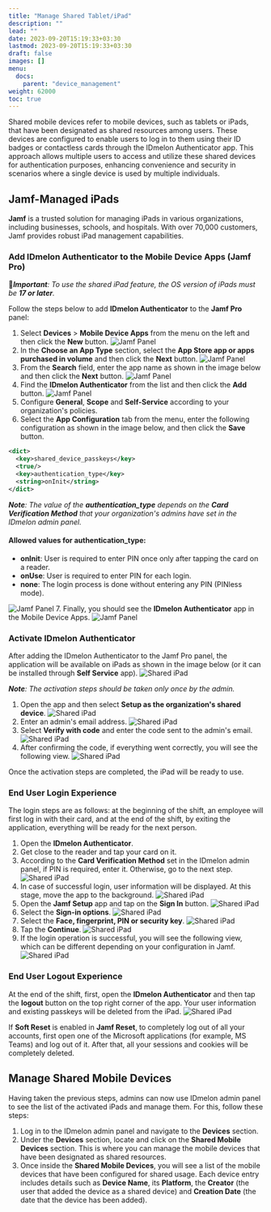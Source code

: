 ```yaml
---
title: "Manage Shared Tablet/iPad"
description: ""
lead: ""
date: 2023-09-20T15:19:33+03:30
lastmod: 2023-09-20T15:19:33+03:30
draft: false
images: []
menu:
  docs:
    parent: "device_management"
weight: 62000
toc: true
---
```


Shared mobile devices refer to mobile devices, such as tablets or iPads, that have been designated as shared resources among users. These devices are configured to enable users to log in to them using their ID badges or contactless cards through the IDmelon Authenticator app. This approach allows multiple users to access and utilize these shared devices for authentication purposes, enhancing convenience and security in scenarios where a single device is used by multiple individuals.

## Jamf-Managed iPads

**Jamf** is a trusted solution for managing iPads in various organizations, including businesses, schools, and hospitals. With over 70,000 customers, Jamf provides robust iPad management capabilities.

### Add IDmelon Authenticator to the Mobile Device Apps (Jamf Pro)

🔴***Important**: To use the shared iPad feature, the OS version of iPads must be **17 or later**.*

Follow the steps below to add **IDmelon Authenticator** to the **Jamf Pro** panel:

1. Select **Devices** > **Mobile Device Apps** from the menu on the left and then click the **New** button.
![Jamf Panel](/images/vendor/shared_ipads/jamf_panel_devices.png)
2. In the **Choose an App Type** section, select the **App Store app or apps purchased in volume** and then click the **Next** button.
![Jamf Panel](/images/vendor/shared_ipads/jamf_panel_mobile_devices.png)
3. From the **Search** field, enter the app name as shown in the image below and then click the **Next** button.
![Jamf Panel](/images/vendor/shared_ipads/jamf_panel_search_app_name.png)
4. Find the **IDmelon Authenticator** from the list and then click the **Add** button.
![Jamf Panel](/images/vendor/shared_ipads/jamf_panel_add_idmelon.png)
5. Configure **General**, **Scope** and **Self-Service** according to your organization's policies.
6. Select the **App Configuration** tab from the menu, enter the following configuration as shown in the image below, and then click the **Save** button.

```xml
<dict>
  <key>shared_device_passkeys</key>
  <true/>
  <key>authentication_type</key>
  <string>onInit</string>
</dict>
```

***Note**: The value of the **authentication_type** depends on the **Card Verification Method** that your organization's admins have set in the IDmelon admin panel.*

#### Allowed values for authentication_type:

- **onInit**: User is required to enter PIN once only after tapping the card on a reader.
- **onUse**: User is required to enter PIN for each login.
- **none**: The login process is done without entering any PIN (PINless mode).

![Jamf Panel](/images/vendor/shared_ipads/jamf_panel_app_config.png)
7. Finally, you should see the **IDmelon Authenticator** app in the Mobile Device Apps.
![Jamf Panel](/images/vendor/shared_ipads/jamf_panel_added_app.png)

### Activate IDmelon Authenticator

After adding the IDmelon Authenticator to the Jamf Pro panel, the application will be available on iPads as shown in the image below (or it can be installed through **Self Service** app).
![Shared iPad](/images/vendor/shared_ipads/shared_ipad_idmelon_app.PNG)

***Note**: The activation steps should be taken only once by the admin.*

1. Open the app and then select **Setup as the organization's shared device**.
![Shared iPad](/images/vendor/shared_ipads/shared_ipad_add_company.PNG)
2. Enter an admin's email address.
![Shared iPad](/images/vendor/shared_ipads/shared_ipad_setup_profile.PNG)
3. Select **Verify with code** and enter the code sent to the admin's email.
![Shared iPad](/images/vendor/shared_ipads/shared_ipad_verify_email.PNG)
4. After confirming the code, if everything went correctly, you will see the following view.
![Shared iPad](/images/vendor/shared_ipads/shared_ipad_tap_card.PNG)

Once the activation steps are completed, the iPad will be ready to use.

### End User Login Experience

The login steps are as follows: at the beginning of the shift, an employee will first log in with their card, and at the end of the shift, by exiting the application, everything will be ready for the next person.

1. Open the **IDmelon Authenticator**.
2. Get close to the reader and tap your card on it.
3. According to the **Card Verification Method** set in the IDmelon admin panel, if PIN is required, enter it. Otherwise, go to the next step.
![Shared iPad](/images/vendor/shared_ipads/shared_ipad_enter_pin.PNG)
4. In case of successful login, user information will be displayed. At this stage, move the app to the background.
![Shared iPad](/images/vendor/shared_ipads/shared_ipad_logged_in.PNG)
5. Open the **Jamf Setup** app and tap on the **Sign In** button.
![Shared iPad](/images/vendor/shared_ipads/shared_ipad_jamf_setup.PNG)
6. Select the **Sign-in options**.
![Shared iPad](/images/vendor/shared_ipads/shared_ipad_ms_authenticator1.PNG)
7. Select the **Face, fingerprint, PIN or security key**.
![Shared iPad](/images/vendor/shared_ipads/shared_ipad_ms_authenticator2.PNG)
8. Tap the **Continue**.
![Shared iPad](/images/vendor/shared_ipads/shared_ipad_passkey.PNG)
9. If the login operation is successful, you will see the following view, which can be different depending on your configuration in Jamf.
![Shared iPad](/images/vendor/shared_ipads/shared_ipad_jamf_setup_logged_in.PNG)

### End User Logout Experience

At the end of the shift, first, open the **IDmelon Authenticator** and then tap the **logout** button on the top right corner of the app. Your user information and existing passkeys will be deleted from the iPad.
![Shared iPad](/images/vendor/shared_ipads/shared_ipad_logout.PNG)

If **Soft Reset** is enabled in **Jamf Reset**, to completely log out of all your accounts, first open one of the Microsoft applications (for example, MS Teams) and log out of it. After that, all your sessions and cookies will be completely deleted.

## Manage Shared Mobile Devices

Having taken the previous steps, admins can now use IDmelon admin panel to see the list of the activated iPads and manage them. For this, follow these steps:

1. Log in to the IDmelon admin panel and navigate to the **Devices** section.
2. Under the **Devices** section, locate and click on the **Shared Mobile Devices** section. This is where you can manage the mobile devices that have been designated as shared resources.
3. Once inside the **Shared Mobile Devices**, you will see a list of the mobile devices that have been configured for shared usage. Each device entry includes details such as **Device Name**, its **Platform**, the **Creator** (the user that added the device as a shared device) and **Creation Date** (the date that the device has been added).